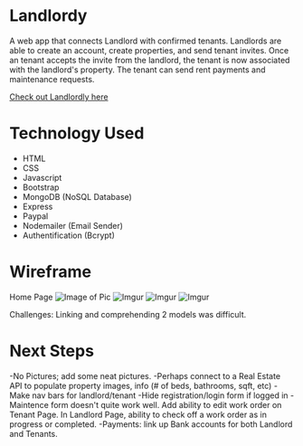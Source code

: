 # Landlordy

A web app that connects Landlord with confirmed tenants. Landlords are able to create an account, create properties, and send tenant invites.
Once an tenant accepts the invite from the landlord, the tenant is now associated with the landlord's property. The tenant can send rent payments and maintenance requests. 


[Check out Landlordly here](https://serene-chamber-98569.herokuapp.com/)






# Technology Used


* HTML
* CSS
* Javascript
*  Bootstrap
* MongoDB (NoSQL Database)
* Express
* Paypal
* Nodemailer (Email Sender)
* Authentification (Bcrypt)


# Wireframe

Home Page
![Image of Pic](https://i.imgur.com/ZaHYJXD.png)
![Imgur](https://i.imgur.com/i0SncmA.png)
![Imgur](https://i.imgur.com/JzVYs9s.png)
![Imgur](https://i.imgur.com/vkyQBVa.png)




Challenges:
Linking and comprehending 2 models was difficult.


# Next Steps


-No Pictures; add some neat pictures.
-Perhaps connect to a Real Estate API to populate property images, info (# of beds, bathrooms, sqft, etc)
-Make nav bars for landlord/tenant
-Hide registration/login form if logged in
-Maintence form doesn't quite work well. Add ability to edit work order on Tenant Page. In Landlord Page, ability to check off a work order as in progress or completed.
-Payments: link up Bank accounts for both Landlord and Tenants.







